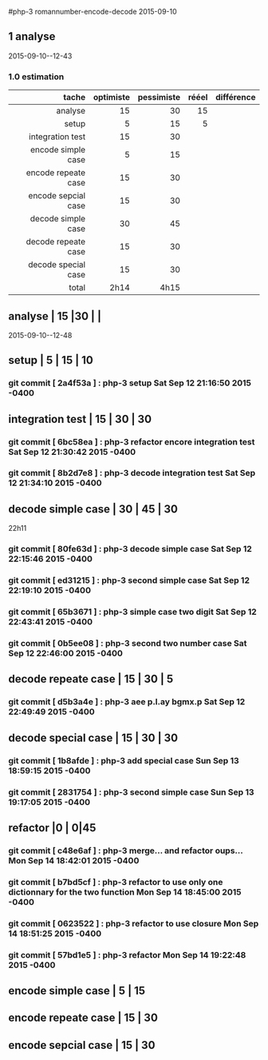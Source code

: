 #php-3 romannumber-encode-decode 2015-09-10


## 1 analyse
 2015-09-10--12-43

### 1.0 estimation

  tache              | optimiste | pessimiste | rééel | différence
  ------------------:|----------:|-----------:|------:|----------
  analyse            | 15        |30          | 15      |
  setup              | 5        | 15          |5
  integration test   | 15        | 30
  encode simple case | 5         | 15
  encode repeate case | 15       | 30
  encode sepcial case | 15       | 30
  decode simple case  | 30       | 45
  decode repeate case | 15       | 30
  decode special case | 15       | 30
  total              |  2h14     | 4h15           |       |


##  analyse            | 15        |30          |       |
2015-09-10--12-48

##  setup              | 5        | 15 | 10
### git commit [ 2a4f53a ] :  php-3 setup  Sat Sep 12 21:16:50 2015 -0400

##  integration test   | 15        | 30 | 30
### git commit [ 6bc58ea ] :  php-3 refactor encore integration test  Sat Sep 12 21:30:42 2015 -0400
### git commit [ 8b2d7e8 ] :  php-3 decode integration test  Sat Sep 12 21:34:10 2015 -0400

##  decode simple case  | 30       | 45 | 30
 22h11 
### git commit [ 80fe63d ] :  php-3 decode simple case  Sat Sep 12 22:15:46 2015 -0400
### git commit [ ed31215 ] :  php-3 second simple case  Sat Sep 12 22:19:10 2015 -0400
### git commit [ 65b3671 ] :  php-3 simple case two digit  Sat Sep 12 22:43:41 2015 -0400
### git commit [ 0b5ee08 ] :  php-3 second two number case  Sat Sep 12 22:46:00 2015 -0400

##  decode repeate case | 15       | 30 | 5
### git commit [ d5b3a4e ] :  php-3 aee p.l.ay bgmx.p  Sat Sep 12 22:49:49 2015 -0400

##  decode special case | 15       | 30 | 30

### git commit [ 1b8afde ] :  php-3 add special case  Sun Sep 13 18:59:15 2015 -0400
### git commit [ 2831754 ] :  php-3 second simple case  Sun Sep 13 19:17:05 2015 -0400

## refactor |0 | 0|45
### git commit [ c48e6af ] :  php-3 merge... and refactor oups...  Mon Sep 14 18:42:01 2015 -0400
### git commit [ b7bd5cf ] :  php-3 refactor to use only one dictionnary for the two function  Mon Sep 14 18:45:00 2015 -0400
### git commit [ 0623522 ] :  php-3 refactor to use closure  Mon Sep 14 18:51:25 2015 -0400
### git commit [ 57bd1e5 ] :  php-3 refactor  Mon Sep 14 19:22:48 2015 -0400


##  encode simple case | 5         | 15
##  encode repeate case | 15       | 30
##  encode sepcial case | 15       | 30



<!-- ########### push lines ######### -->

  
